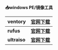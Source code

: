 **📥windows PE/镜像工具**

| **ventory**  |    [官网下载](https://www.ventoy.net/cn/index.html) |
| :----------- | --------------------------------------------------: |
| **rufus**   |                 **[官网下载](http://rufus.ie/zh/)** |
| **ultraiso** | **[官网下载](https://cn.ultraiso.net/xiazai.html)** |



